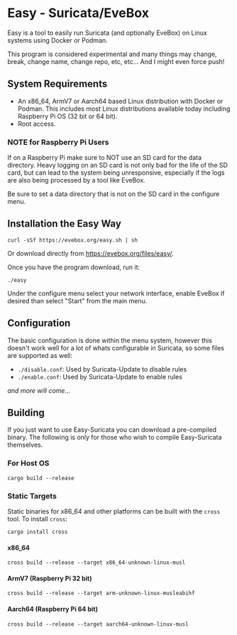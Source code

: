 # Easy - Suricata/EveBox

Easy is a tool to easily run Suricata (and optionally EveBox) on Linux
systems using Docker or Podman.

This program is considered experimental and many things may change,
break, change name, change repo, etc, etc... And I might even
force push!

## System Requirements

- An x86_64, ArmV7 or Aarch64 based Linux distribution with Docker or
  Podman. This includes most Linux distributions available today
  including Raspberry Pi OS (32 bit or 64 bit).
- Root access.

### NOTE for Raspberry Pi Users

If on a Raspberry Pi make sure to NOT use an SD card for the data
directory. Heavy logging on an SD card is not only bad for the life of
the SD card, but can lead to the system being unresponsive, especially
if the logs are also being processed by a tool like EveBox.

Be sure to set a data directory that is not on the SD card in the
configure menu.

## Installation the Easy Way

```
curl -sSf https://evebox.org/easy.sh | sh
```

Or download directly from https://evebox.org/files/easy/.

Once you have the program download, run it:

```
./easy
```

Under the configure menu select your network interface, enable EveBox
if desired than select "Start" from the main menu.

## Configuration

The basic configuration is done within the menu system, however this
doesn't work well for a lot of whats configurable in Suricata, so some
files are supported as well:

* `./disable.conf`: Used by Suricata-Update to disable rules
* `./enable.conf`: Used by Suricata-Update to enable rules

_and more will come..._

## Building

If you just want to use Easy-Suricata you can download a pre-compiled
binary. The following is only for those who wish to compile
Easy-Suricata themselves.

### For Host OS

```
cargo build --release
```

### Static Targets

Static binaries for x86_64 and other platforms can be built with the
`cross` tool. To install `cross`:

```
cargo install cross
```

#### x86_64

```
cross build --release --target x86_64-unknown-linux-musl
```

#### ArmV7 (Raspberry Pi 32 bit)

```
cross build --release --target arm-unknown-linux-musleabihf
```

#### Aarch64 (Raspberry Pi 64 bit)

```
cross build --release --target aarch64-unknown-linux-musl
```
